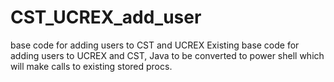 # CST_UCREX_add_user
base code for adding users to CST and UCREX
Existing base code for adding users to UCREX and CST, Java to be converted to power shell which will make calls to existing stored procs.
